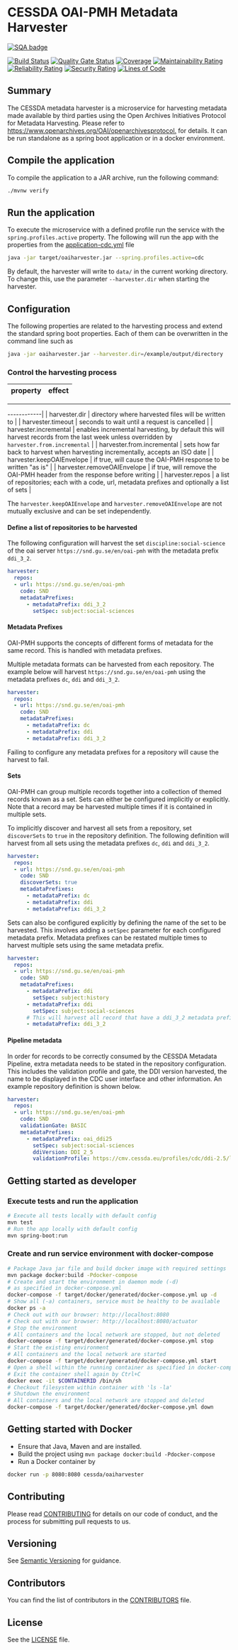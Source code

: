 # CESSDA OAI-PMH Metadata Harvester

[![SQA badge](https://api.eu.badgr.io/public/assertions/xxx/image)](https://api.eu.badgr.io/public/badges/xxx)

[![Build Status](https://jenkins.cessda.eu/buildStatus/icon?job=cessda.eqb.metadata.harvester%2Fmaster)](https://jenkins.cessda.eu/job/cessda.eqb.metadata.harvester%2Fmaster)
[![Quality Gate Status](https://sonarqube.cessda.eu/api/project_badges/measure?project=eu.cessda.eqb:oaiharvester&metric=alert_status)](https://sonarqube.cessda.eu/dashboard?id=eu.cessda.eqb:oaiharvester)
[![Coverage](https://sonarqube.cessda.eu/api/project_badges/measure?project=eu.cessda.eqb:oaiharvester&metric=coverage)](https://sonarqube.cessda.eu/dashboard?id=eu.cessda.eqb:oaiharvester)
[![Maintainability Rating](https://sonarqube.cessda.eu/api/project_badges/measure?project=eu.cessda.eqb:oaiharvester&metric=sqale_rating)](https://sonarqube.cessda.eu/dashboard?id=eu.cessda.eqb:oaiharvester)
[![Reliability Rating](https://sonarqube.cessda.eu/api/project_badges/measure?project=eu.cessda.eqb:oaiharvester&metric=reliability_rating)](https://sonarqube.cessda.eu/dashboard?id=eu.cessda.eqb:oaiharvester)
[![Security Rating](https://sonarqube.cessda.eu/api/project_badges/measure?project=eu.cessda.eqb:oaiharvester&metric=security_rating)](https://sonarqube.cessda.eu/dashboard?id=eu.cessda.eqb:oaiharvester)
[![Lines of Code](https://sonarqube.cessda.eu/api/project_badges/measure?project=eu.cessda.eqb:oaiharvester&metric=ncloc)](https://sonarqube.cessda.eu/dashboard?id=eu.cessda.eqb:oaiharvester)

## Summary

The CESSDA metadata harvester is a microservice for harvesting metadata made
available by third parties using the
Open Archives Initiatives Protocol for Metadata Harvesting. Please refer to
<https://www.openarchives.org/OAI/openarchivesprotocol.> for details.
It can be run standalone as a spring boot application or in a docker
environment.

## Compile the application

To compile the application to a JAR archive, run the following command:

```bash
./mvnw verify
```

## Run the application

To execute the microservice with a defined profile run the service with
the `spring.profiles.active` property.
The following will run the app with the properties from the
[application-cdc.yml](src/main/resources/application-cdc.yml) file

```bash
java -jar target/oaiharvester.jar --spring.profiles.active=cdc
```

By default, the harvester will write to `data/` in the current working
directory.
To change this, use the parameter `--harvester.dir` when starting the
harvester.

## Configuration

The following properties are related to the harvesting process and extend the
standard spring boot properties.
Each of them can be overwritten in the command line such as

```bash
java -jar oaiharvester.jar --harvester.dir=/example/output/directory
```

### Control the harvesting process

| property                    | effect                                                                                                                                    |
|-----------------------------|------------------------------------------------
 -------------------------------------------------------------------------------
 ------------|
| harvester.dir               | directory where harvested files will be written to                                                                             |
| harvester.timeout           | seconds to wait until a request is cancelled                                                                      |
| harvester.incremental       | enables incremental harvesting, by default this
will harvest records from the last week unless overridden by
`harvester.from.incremental` |
| harvester.from.incremental  | sets how far back to harvest when harvesting
incrementally, accepts an ISO date                                            |
| harvester.keepOAIEnvelope   | if true, will cause the OAI-PMH response to be
written "as is"                                                               |
| harvester.removeOAIEnvelope | if true, will remove the OAI-PMH header from
the response before writing                                                   |
| harvester.repos             | a list of repositories; each with a code, url,
metadata prefixes and optionally a list of sets                               |

The `harvester.keepOAIEnvelope` and `harvester.removeOAIEnvelope` are not
mutually exclusive and can be set independently.

#### Define a list of repositories to be harvested

The following configuration will harvest the set `discipline:social-science`
of the oai server
`https://snd.gu.se/en/oai-pmh` with the metadata prefix `ddi_3_2`.

```yml
harvester:
  repos:
  - url: https://snd.gu.se/en/oai-pmh
    code: SND
    metadataPrefixes:
      - metadataPrefix: ddi_3_2
        setSpec: subject:social-sciences
```

#### Metadata Prefixes

OAI-PMH supports the concepts of different forms of metadata for the same record.
This is handled with metadata prefixes.

Multiple metadata formats can be harvested from each repository.
The example below will harvest `https://snd.gu.se/en/oai-pmh`
using the metadata prefixes `dc`, `ddi` and `ddi_3_2`.

```yaml
harvester:
  repos:
  - url: https://snd.gu.se/en/oai-pmh
    code: SND
    metadataPrefixes: 
      - metadataPrefix: dc
      - metadataPrefix: ddi
      - metadataPrefix: ddi_3_2
```

Failing to configure any metadata prefixes for a repository will cause
the harvest to fail.

#### Sets

OAI-PMH can group multiple records together into a collection of themed
records known as a set.
Sets can either be configured implicitly or explicitly.
Note that a record may be harvested multiple times if it is contained in
multiple sets.

To implicitly discover and harvest all sets from a repository,
set `discoverSets` to `true` in the repository definition.
The following definition will harvest from all sets using the metadata
prefixes `dc`, `ddi` and `ddi_3_2`.

```yaml
harvester:
  repos:
  - url: https://snd.gu.se/en/oai-pmh
    code: SND
    discoverSets: true
    metadataPrefixes:
      - metadataPrefix: dc
      - metadataPrefix: ddi
      - metadataPrefix: ddi_3_2
```

Sets can also be configured explicitly by defining the name of the set to be harvested.
This involves adding a `setSpec` parameter for each configured metadata prefix.
Metadata prefixes can be restated multiple times to harvest multiple sets
using the same metadata prefix.

```yaml
harvester:
  repos:
  - url: https://snd.gu.se/en/oai-pmh
    code: SND
    metadataPrefixes:
      - metadataPrefix: ddi
        setSpec: subject:history
      - metadataPrefix: ddi
        setSpec: subject:social-sciences
      # This will harvest all record that have a ddi_3_2 metadata prefix
      - metadataPrefix: ddi_3_2
```

#### Pipeline metadata

In order for records to be correctly consumed by the CESSDA Metadata Pipeline,
extra metadata needs to be stated in the repository configuration.
This includes the validation profile and gate, the DDI version harvested,
the name to be displayed in the CDC user interface and other information.
An example repository definition is shown below.

```yaml
harvester:
  repos:
  - url: https://snd.gu.se/en/oai-pmh
    code: SND
    validationGate: BASIC
    metadataPrefixes:
      - metadataPrefix: oai_ddi25
        setSpec: subject:social-sciences
        ddiVersion: DDI_2_5
        validationProfile: https://cmv.cessda.eu/profiles/cdc/ddi-2.5/latest/profile.xml
```

## Getting started as developer

### Execute tests and run the application

```bash
# Execute all tests locally with default config
mvn test
# Run the app locally with default config
mvn spring-boot:run
```

### Create and run service environment with docker-compose

```bash
# Package Java jar file and build docker image with required settings
mvn package docker:build -Pdocker-compose
# Create and start the environment in daemon mode (-d)
# as specified in docker-compose.yml
docker-compose -f target/docker/generated/docker-compose.yml up -d
# Show all (-a) containers, service must be healthy to be available
docker ps -a
# Check out with our browser: http://localhost:8080
# Check out with our browser: http://localhost:8080/actuator
# Stop the environment
# All containers and the local network are stopped, but not deleted
docker-compose -f target/docker/generated/docker-compose.yml stop
# Start the existing environment
# All containers and the local network are started
docker-compose -f target/docker/generated/docker-compose.yml start
# Open a shell within the running container as specified in docker-compose.yml
# Exit the container shell again by Ctrl+C
docker exec -it $CONTAINERID /bin/sh
# Checkout filesystem within container with 'ls -la'
# Shutdown the environment
# All containers and the local network are stopped and deleted
docker-compose -f target/docker/generated/docker-compose.yml down
```

## Getting started with Docker

* Ensure that Java, Maven and are installed.
* Build the project using `mvn package docker:build -Pdocker-compose`
* Run a Docker container by

```bash
docker run -p 8080:8080 cessda/oaiharvester
```

## Contributing

Please read [CONTRIBUTING](CONTRIBUTING.md) for details on our code of conduct,
and the process for submitting pull requests to us.

## Versioning

See [Semantic Versioning](https://semver.org/) for guidance.

## Contributors

You can find the list of contributors in the [CONTRIBUTORS](CONTRIBUTORS.md) file.

## License

See the [LICENSE](LICENSE.txt) file.
